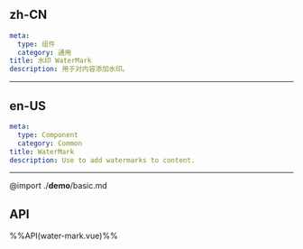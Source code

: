## zh-CN
```yaml
meta:
  type: 组件
  category: 通用
title: 水印 WaterMark
description: 用于对内容添加水印。
```
---
## en-US
```yaml
meta:
  type: Component
  category: Common
title: WaterMark
description: Use to add watermarks to content.
```
---

@import ./__demo__/basic.md

## API

%%API(water-mark.vue)%%
